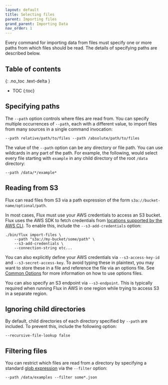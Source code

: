 ```yaml
---
layout: default
title: Selecting files
parent: Importing files
grand_parent: Importing Data
nav_order: 1
---
```


Every command for importing data from files must specify one or more paths from which files should be read. The details
of specifying paths are described below.

## Table of contents
{: .no_toc .text-delta }

- TOC
{:toc}

## Specifying paths

The `--path` option controls where files are read from. You can specify multiple occurrences of `--path`, each with a 
different value, to import files from many sources in a single command invocation:

    --path relative/path/to/files --path /absolute/path/to/files

The value of the `--path` option can be any directory or file path. You can use wildcards in any part of the path. For
example, the following, would select every file starting with `example` in any child directory of the root `/data`
directory:

    --path /data/*/example*

## Reading from S3

Flux can read files from S3 via a path expression of the form `s3a://bucket-name/optional/path`.

In most cases, Flux must use your AWS credentials to access an S3 bucket. Flux uses the AWS SDK to fetch credentials from 
[locations supported by the AWS CLI](https://docs.aws.amazon.com/cli/latest/userguide/cli-authentication-short-term.html). 
To enable this, include the `--s3-add-credentials` option:

```
./bin/flux import-files \
    --path "s3a://my-bucket/some/path" \
    --s3-add-credentials \
    --connection-string etc... 
```

You can also explicitly define your AWS credentials via `--s3-access-key-id` and `--s3-secret-access-key`. To avoid 
typing these in plaintext, you may want to store these in a file and reference the file via an options file. See
[Common Options](../../common-options.md) for more information on how to use options files.

You can also specify an S3 endpoint via `--s3-endpoint`. This is typically required when running Flux in AWS in one 
region while trying to access S3 in a separate region. 

## Ignoring child directories

By default, child directories of each directory specified by `--path` are included. To prevent this, include the following
option:

    --recursive-file-lookup false

## Filtering files

You can restrict which files are read from a directory by specifying a standard
[glob expression](https://en.wikipedia.org/wiki/Glob_(programming)) via the `--filter` option:

    --path /data/examples --filter some*.json
